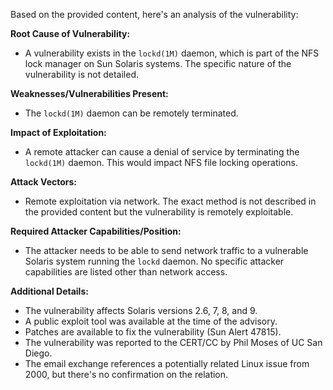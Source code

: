 Based on the provided content, here's an analysis of the vulnerability:

**Root Cause of Vulnerability:**
- A vulnerability exists in the `lockd(1M)` daemon, which is part of the NFS lock manager on Sun Solaris systems. The specific nature of the vulnerability is not detailed.

**Weaknesses/Vulnerabilities Present:**
- The `lockd(1M)` daemon can be remotely terminated.

**Impact of Exploitation:**
- A remote attacker can cause a denial of service by terminating the `lockd(1M)` daemon. This would impact NFS file locking operations.

**Attack Vectors:**
- Remote exploitation via network. The exact method is not described in the provided content but the vulnerability is remotely exploitable.

**Required Attacker Capabilities/Position:**
- The attacker needs to be able to send network traffic to a vulnerable Solaris system running the `lockd` daemon. No specific attacker capabilities are listed other than network access.

**Additional Details:**
- The vulnerability affects Solaris versions 2.6, 7, 8, and 9.
- A public exploit tool was available at the time of the advisory.
- Patches are available to fix the vulnerability (Sun Alert 47815).
- The vulnerability was reported to the CERT/CC by Phil Moses of UC San Diego.
- The email exchange references a potentially related Linux issue from 2000, but there's no confirmation on the relation.